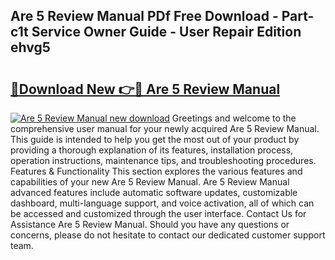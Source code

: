 ## Are 5 Review Manual PDf Free Download - Part-c1t Service Owner Guide - User Repair Edition ehvg5

# <h2><a href="http://bc17008.oget.top/?id=Are+5+Review+Manual">🔗Download New 👉🔴 Are 5 Review Manual</a></h2>

[![Are 5 Review Manual new download](https://i.imgur.com/5g1atiW.png)](http://bc17008.oget.top/?id=Are+5+Review+Manual)
Greetings and welcome to the comprehensive user manual for your newly acquired Are 5 Review Manual. This guide is intended to help you get the most out of your product by providing a thorough explanation of its features, installation process, operation instructions, maintenance tips, and troubleshooting procedures. Features & Functionality This section explores the various features and capabilities of your new Are 5 Review Manual. Are 5 Review Manual advanced features include automatic software updates, customizable dashboard, multi-language support, and voice activation, all of which can be accessed and customized through the user interface. Contact Us for Assistance Are 5 Review Manual. Should you have any questions or concerns, please do not hesitate to contact our dedicated customer support team.
